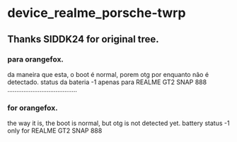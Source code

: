 # device_realme_porsche-twrp
## Thanks SIDDK24 for original tree.
### para orangefox.
da maneira que esta, o boot é normal, porem otg por enquanto não é detectado.
status da bateria -1
apenas para REALME GT2 SNAP 888
.......................................
### for orangefox.
the way it is, the boot is normal, but otg is not detected yet.
battery status -1
only for REALME GT2 SNAP 888
